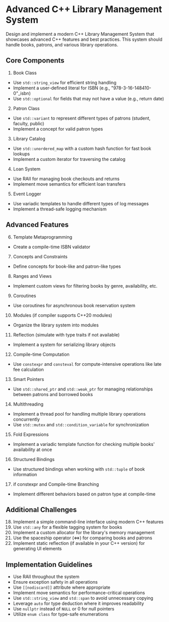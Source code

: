 # Advanced C++ Library Management System

Design and implement a modern C++ Library Management System that showcases advanced C++ features and best practices. This system should handle books, patrons, and various library operations.

## Core Components

1. Book Class
  - Use `std::string_view` for efficient string handling
  - Implement a user-defined literal for ISBN (e.g., "978-3-16-148410-0"_isbn)
  - Use `std::optional` for fields that may not have a value (e.g., return date)

2. Patron Class
  - Use `std::variant` to represent different types of patrons (student, faculty, public)
  - Implement a concept for valid patron types

3. Library Catalog
  - Use `std::unordered_map` with a custom hash function for fast book lookups
  - Implement a custom iterator for traversing the catalog

4. Loan System
  - Use RAII for managing book checkouts and returns
  - Implement move semantics for efficient loan transfers

5. Event Logger
  - Use variadic templates to handle different types of log messages
  - Implement a thread-safe logging mechanism

## Advanced Features

6. Template Metaprogramming
  - Create a compile-time ISBN validator

7. Concepts and Constraints
  - Define concepts for book-like and patron-like types

8. Ranges and Views
  - Implement custom views for filtering books by genre, availability, etc.

9. Coroutines
  - Use coroutines for asynchronous book reservation system

10. Modules (if compiler supports C++20 modules)
  - Organize the library system into modules

11. Reflection (simulate with type traits if not available)
  - Implement a system for serializing library objects

12. Compile-time Computation
  - Use `constexpr` and `consteval` for compute-intensive operations like late fee calculation

13. Smart Pointers
  - Use `std::shared_ptr` and `std::weak_ptr` for managing relationships between patrons and borrowed books

14. Multithreading
  - Implement a thread pool for handling multiple library operations concurrently
  - Use `std::mutex` and `std::condition_variable` for synchronization

15. Fold Expressions
  - Implement a variadic template function for checking multiple books' availability at once

16. Structured Bindings
  - Use structured bindings when working with `std::tuple` of book information

17. if constexpr and Compile-time Branching
  - Implement different behaviors based on patron type at compile-time

## Additional Challenges

18. Implement a simple command-line interface using modern C++ features
19. Use `std::any` for a flexible tagging system for books
20. Implement a custom allocator for the library's memory management
21. Use the spaceship operator (<=>) for comparing books and patrons
22. Implement static reflection (if available in your C++ version) for generating UI elements

## Implementation Guidelines

- Use RAII throughout the system
- Ensure exception safety in all operations
- Use `[[nodiscard]]` attribute where appropriate
- Implement move semantics for performance-critical operations
- Use `std::string_view` and `std::span` to avoid unnecessary copying
- Leverage `auto` for type deduction where it improves readability
- Use `nullptr` instead of `NULL` or 0 for null pointers
- Utilize `enum class` for type-safe enumerations

